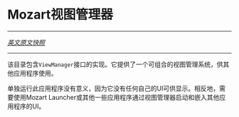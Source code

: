 <!-- # Mozart View Manager -->
# Mozart视图管理器
---

[*英文原文快照*](https://github.com/fuchsia-mirror/garnet/blob/eadd73dd32daacb88332bc21d666daae5c9d868f/bin/ui/view_manager/README.md)

---
<!-- This directory contains an implementation of the ViewManager interface.
It provides a composable view management system for used by other
applications. -->
该目录包含`ViewManager`接口的实现。它提供了一个可组合的视图管理系统，供其他应用程序使用。

<!-- It doesn't make sense to run this application stand-alone since it
doesn't have any UI of its own to display.  Instead, use the Mozart
Launcher or some other application to launch and embed the UI of some
other application using the view manager. -->

单独运行此应用程序没有意义，因为它没有任何自己的UI可供显示。相反地，需要使用Mozart Launcher或其他一些应用程序通过视图管理器启动和嵌入其他应用程序的UI。